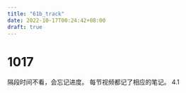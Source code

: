 ```yaml
---
title: "61b_track"
date: 2022-10-17T00:24:42+08:00
draft: true
---
```


# 1017

隔段时间不看，会忘记进度。
每节视频都记了相应的笔记。
4.1